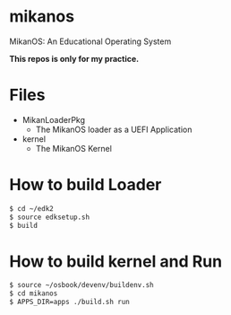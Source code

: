 # mikanos
MikanOS: An Educational Operating System

**This repos is only for my practice.**

# Files

- MikanLoaderPkg
    - The MikanOS loader as a UEFI Application
- kernel
    - The MikanOS Kernel

# How to build Loader

```sh
$ cd ~/edk2
$ source edksetup.sh
$ build
```

# How to build kernel and Run

```sh
$ source ~/osbook/devenv/buildenv.sh
$ cd mikanos
$ APPS_DIR=apps ./build.sh run
```

